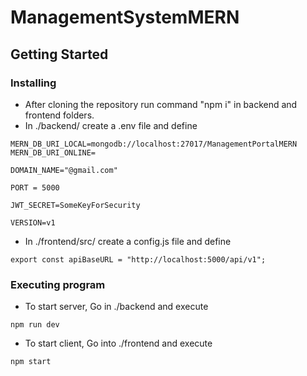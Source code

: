 # ManagementSystemMERN

## Getting Started

### Installing

* After cloning the repository run command "npm i" in backend and frontend folders.
* In ./backend/ create a .env file and define 
```
MERN_DB_URI_LOCAL=mongodb://localhost:27017/ManagementPortalMERN
MERN_DB_URI_ONLINE=

DOMAIN_NAME="@gmail.com"

PORT = 5000

JWT_SECRET=SomeKeyForSecurity

VERSION=v1
```
* In ./frontend/src/ create a config.js file and define 
```
export const apiBaseURL = "http://localhost:5000/api/v1";
```


### Executing program

* To start server, Go  in ./backend and execute
```
npm run dev
```
* To start client, Go into ./frontend and execute
```
npm start
```
